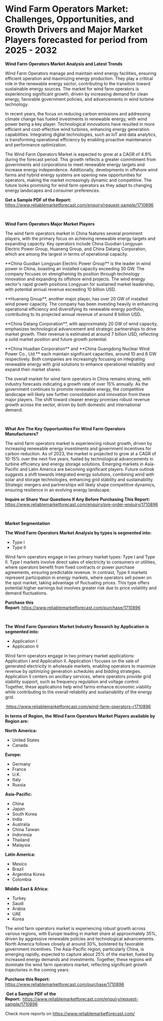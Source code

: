 <p><h1>Wind Farm Operators Market: Challenges, Opportunities, and Growth Drivers and Major Market Players forecasted for period from 2025 - 2032</h1></p><p><strong>Wind Farm Operators Market Analysis and Latest Trends</strong></p>
<p><p>Wind Farm Operators manage and maintain wind energy facilities, ensuring efficient operation and maximizing energy production. They play a critical role in the renewable energy sector, contributing to the transition toward sustainable energy sources. The market for wind farm operators is experiencing significant growth, driven by increasing demand for clean energy, favorable government policies, and advancements in wind turbine technology.</p><p>In recent years, the focus on reducing carbon emissions and addressing climate change has fueled investments in renewable energy, with wind power being a key player. Technological innovations have resulted in more efficient and cost-effective wind turbines, enhancing energy generation capabilities. Integrating digital technologies, such as IoT and data analytics, is transforming operational efficiency by enabling proactive maintenance and performance optimization.</p><p>The Wind Farm Operators Market is expected to grow at a CAGR of 4.9% during the forecast period. This growth reflects a greater commitment from governments and corporations to meet renewable energy targets and increase energy independence. Additionally, developments in offshore wind farms and hybrid energy systems are opening new opportunities for operators, making the market increasingly dynamic and competitive. The future looks promising for wind farm operators as they adapt to changing energy landscapes and consumer preferences.</p></p>
<p><strong>Get a Sample PDF of the Report:&nbsp;</strong> <a href="https://www.reliablemarketforecast.com/enquiry/request-sample/1710896?utm_campaign=1743&utm_medium=2&utm_source=Github&utm_content=ia&utm_term=10012025&utm_id=wind-farm-operators">https://www.reliablemarketforecast.com/enquiry/request-sample/1710896</a></p>
<p>&nbsp;</p>
<p><strong>Wind Farm Operators Major Market Players</strong></p>
<p><p>The wind farm operators market in China features several prominent players, with the primary focus on achieving renewable energy targets and expanding capacity. Key operators include China Guodian Longyuan Electric Power Group, Huaneng Group, and China Datang Corporation, which are among the largest in terms of operational capacity.</p><p>**China Guodian Longyuan Electric Power Group** is the leader in wind power in China, boasting an installed capacity exceeding 30 GW. The company focuses on strengthening its position through technology innovation and expanding its offshore wind projects. The wind energy sector's rapid growth positions Longyuan for sustained market leadership, with potential annual revenue exceeding 10 billion USD.</p><p>**Huaneng Group**, another major player, has over 20 GW of installed wind power capacity. The company has been investing heavily in enhancing operational efficiency and diversifying its renewable energy portfolio, contributing to its projected annual revenue of around 8 billion USD.</p><p>**China Datang Corporation**, with approximately 20 GW of wind capacity, emphasizes technological advancement and strategic partnerships to drive market growth. Their revenue is estimated at around 7 billion USD, reflecting a solid market position and future growth potential.</p><p>**China Huadian Corporation** and **China Guangdong Nuclear Wind Power Co., Ltd.** each maintain significant capacities, around 10 and 8 GW respectively. Both companies are increasingly focusing on integrating renewable energy with grid solutions to enhance operational reliability and expand their market shares.</p><p>The overall market for wind farm operators in China remains strong, with industry forecasts indicating a growth rate of over 15% annually. As the government continues to promote renewable energy, the competitive landscape will likely see further consolidation and innovation from these major players. The shift toward cleaner energy promises robust revenue growth across the sector, driven by both domestic and international demand.</p></p>
<p>&nbsp;</p>
<p><strong>What Are The Key Opportunities For Wind Farm Operators Manufacturers?</strong></p>
<p><p>The wind farm operators market is experiencing robust growth, driven by increasing renewable energy investments and government incentives for carbon reduction. As of 2023, the market is projected to grow at a CAGR of 10-15% over the next five years, fueled by technological advancements in turbine efficiency and energy storage solutions. Emerging markets in Asia-Pacific and Latin America are becoming significant players. Future outlook suggests a shift towards integrated energy solutions, combining wind with solar and storage technologies, enhancing grid stability and sustainability. Strategic mergers and partnerships will likely shape competitive dynamics, ensuring resilience in an evolving energy landscape.</p></p>
<p><strong>Inquire or Share Your Questions If Any Before Purchasing This Report:</strong> <a href="https://www.reliablemarketforecast.com/enquiry/pre-order-enquiry/1710896?utm_campaign=1743&utm_medium=2&utm_source=Github&utm_content=ia&utm_term=10012025&utm_id=wind-farm-operators">https://www.reliablemarketforecast.com/enquiry/pre-order-enquiry/1710896</a></p>
<p>&nbsp;</p>
<p><strong>Market Segmentation</strong></p>
<p><strong>The Wind Farm Operators Market Analysis by types is segmented into:</strong></p>
<p><ul><li>Type I</li><li>Type II</li></ul></p>
<p><p>Wind farm operators engage in two primary market types: Type I and Type II. Type I markets involve direct sales of electricity to consumers or utilities, where operators benefit from fixed contracts or power purchase agreements, ensuring predictable revenue. In contrast, Type II markets represent participation in energy markets, where operators sell power on the spot market, taking advantage of fluctuating prices. This type offers potential higher earnings but involves greater risk due to price volatility and demand fluctuations.</p></p>
<p><strong>Purchase this Report:&nbsp;</strong><a href="https://www.reliablemarketforecast.com/purchase/1710896?utm_campaign=1743&utm_medium=2&utm_source=Github&utm_content=ia&utm_term=10012025&utm_id=wind-farm-operators">https://www.reliablemarketforecast.com/purchase/1710896</a></p>
<p>&nbsp;</p>
<p><strong>The Wind Farm Operators Market Industry Research by Application is segmented into:</strong></p>
<p><ul><li>Application I</li><li>Application II</li></ul></p>
<p><p>Wind farm operators engage in two primary market applications: Application I and Application II. Application I focuses on the sale of generated electricity in wholesale markets, enabling operators to maximize revenue by optimizing generation schedules and bidding strategies. Application II centers on ancillary services, where operators provide grid stability support, such as frequency regulation and voltage control. Together, these applications help wind farms enhance economic viability while contributing to the overall reliability and sustainability of the energy grid.</p></p>
<p><a href="https://www.reliablemarketforecast.com/wind-farm-operators-r1710896?utm_campaign=1743&utm_medium=2&utm_source=Github&utm_content=ia&utm_term=10012025&utm_id=wind-farm-operators">&nbsp;https://www.reliablemarketforecast.com/wind-farm-operators-r1710896</a></p>
<p><strong>In terms of Region, the Wind Farm Operators Market Players available by Region are:</strong></p>
<p>
    <p> <strong> North America: </strong>
        <ul>
            <li>United States</li>
            <li>Canada</li>
        </ul>
        </p> 
    <p> <strong> Europe: </strong>
        <ul>
            <li>Germany</li>
            <li>France</li>
            <li>U.K.</li>
            <li>Italy</li>
            <li>Russia</li>
        </ul>
        </p> 
    <p> <strong> Asia-Pacific: </strong>
        <ul>
            <li>China</li>
            <li>Japan</li>
            <li>South Korea</li>
            <li>India</li>
            <li>Australia</li>
            <li>China Taiwan</li>
            <li>Indonesia</li>
            <li>Thailand</li>
            <li>Malaysia</li>
        </ul>
        </p> 
    <p> <strong> Latin America: </strong>
        <ul>
            <li>Mexico</li>
            <li>Brazil</li>
            <li>Argentina Korea</li>
            <li>Colombia</li>
        </ul>
        </p> 
    <p> <strong> Middle East & Africa: </strong>
        <ul>
            <li>Turkey</li>
            <li>Saudi</li>
            <li>Arabia</li>
            <li>UAE</li>
            <li>Korea</li>
        </ul>
    </p>
    </p>
<p><p>The wind farm operators market is experiencing robust growth across various regions, with Europe leading in market share at approximately 35%, driven by aggressive renewable policies and technological advancements. North America follows closely at around 30%, bolstered by favorable government incentives. The Asia-Pacific region, particularly China, is emerging rapidly, expected to capture about 25% of the market, fueled by increased energy demands and investments. Together, these regions will dominate the wind farm operators market, reflecting significant growth trajectories in the coming years.</p></p>
<p><strong>Purchase this Report: </strong><a href="https://www.reliablemarketforecast.com/purchase/1710896?utm_campaign=1743&utm_medium=2&utm_source=Github&utm_content=ia&utm_term=10012025&utm_id=wind-farm-operators">https://www.reliablemarketforecast.com/purchase/1710896</a></p>
<p>&nbsp;<strong>Get a Sample PDF of the Report:&nbsp;&nbsp;</strong><a href="https://www.reliablemarketforecast.com/enquiry/request-sample/1710896?utm_campaign=1743&utm_medium=2&utm_source=Github&utm_content=ia&utm_term=10012025&utm_id=wind-farm-operators">https://www.reliablemarketforecast.com/enquiry/request-sample/1710896</a></p>
<p><strong></strong></p>
<p>Check more reports on <a href="https://www.reliablemarketforecast.com/?utm_campaign=1743&utm_medium=2&utm_source=Github&utm_content=ia&utm_term=10012025&utm_id=wind-farm-operators">https://www.reliablemarketforecast.com/</a></p>